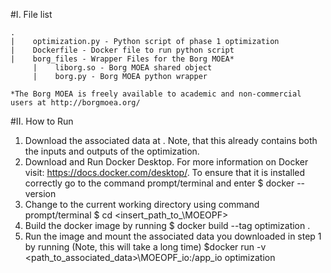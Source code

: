 #I. File list
```
.
|    optimization.py - Python script of phase 1 optimization
|    Dockerfile - Docker file to run python script
|    borg_files - Wrapper Files for the Borg MOEA*
     |    liborg.so - Borg MOEA shared object
     |    borg.py - Borg MOEA python wrapper

*The Borg MOEA is freely available to academic and non-commercial users at http://borgmoea.org/
```

#II. How to Run
1. Download the associated data at <insert url later>. Note, that this already contains both the inputs and outputs 
of the optimization.
2. Download and Run Docker Desktop. For more information on Docker visit: https://docs.docker.com/desktop/. To ensure 
that it is installed correctly go to the command prompt/terminal and enter $ docker --version
3. Change to the current working directory using command prompt/terminal $ cd <insert_path_to_\MOEOPF>
4. Build the docker image by running $ docker build --tag optimization .
5. Run the image and mount the associated data you downloaded in step 1 by running (Note, this will take a long time)
$docker run -v <path_to_associated_data>\MOEOPF_io:/app_io optimization 